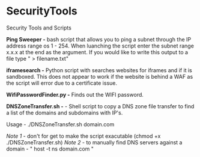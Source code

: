 # SecurityTools
Security Tools and Scripts

<b>Ping Sweeper -</b> bash script that allows you to ping a subnet through the IP address range os 1 - 254. When luanching the script enter the subnet range x.x.x at the end as the argument. If you would like to write this output to a file type " > filename.txt"

<b>iframesearch -</b> Python script with searches websites for iframes and if it is sandboxed. This does not appear to work if the website is behind a WAF as the script will error due to a certificate issue.

<b>WifiPasswordFinder.py -</b> Finds out the WIFI password.

<b>DNSZoneTransfer.sh -</b> - Shell script to copy a DNS zone file transfer to find a list of the domains and subdomains with IP's.

Usage - ./DNSZoneTransfer.sh domain.com

_Note 1_ - don't for get to make the script exacutable (chmod +x ./DNSZoneTransfer.sh)
_Note 2_ - to manually find DNS servers against a domain - " host -t ns domain.com "
